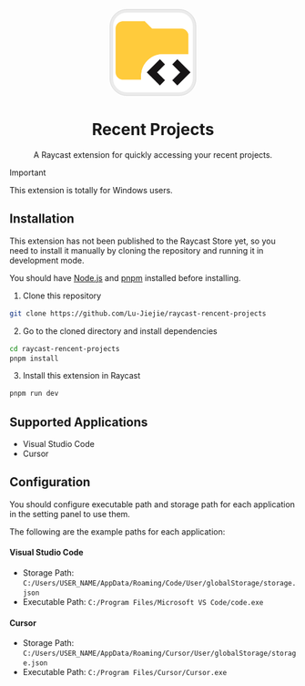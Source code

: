<p align="center">
  <img src="./assets/icon.png" alt="Recent Projects Icon" height="140" style="
  background-color: #ebebebff;
  border: 1px solid #dadadaff;
  border-radius: 30px;
  padding: 5px;
">
</p>

<h1 align="center">
Recent Projects
</h1>

<p align="center">
A Raycast extension for quickly accessing your recent projects.
</p>

> [!IMPORTANT]
> This extension is totally for Windows users.

## Installation

This extension has not been published to the Raycast Store yet, so you need to install it manually by cloning the repository and running it in development mode.

You should have [Node.js](https://nodejs.org/en/download/) and [pnpm](https://pnpm.io/installation) installed before installing.

1. Clone this repository

```bash
git clone https://github.com/Lu-Jiejie/raycast-rencent-projects
```

2. Go to the cloned directory and install dependencies

```bash
cd raycast-rencent-projects
pnpm install
```

3. Install this extension in Raycast

```bash
pnpm run dev
```

## Supported Applications

- Visual Studio Code
- Cursor

## Configuration

You should configure executable path and storage path for each application in the setting panel to use them.

The following are the example paths for each application:

#### Visual Studio Code

+ Storage Path: `C:/Users/USER_NAME/AppData/Roaming/Code/User/globalStorage/storage.json`
+ Executable Path: `C:/Program Files/Microsoft VS Code/code.exe`

#### Cursor

+ Storage Path: `C:/Users/USER_NAME/AppData/Roaming/Cursor/User/globalStorage/storage.json`
+ Executable Path: `C:/Program Files/Cursor/Cursor.exe`
